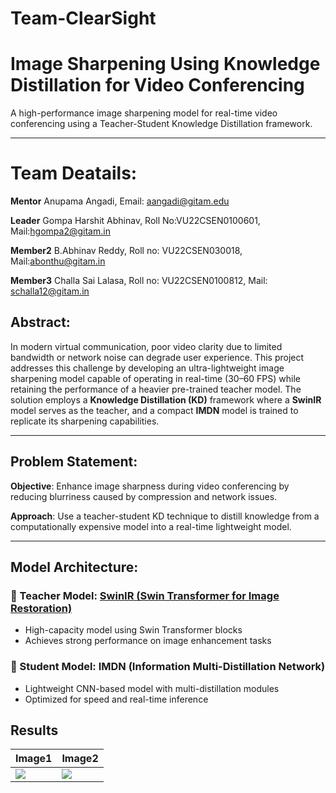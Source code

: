 # Team-ClearSight
# Image Sharpening Using Knowledge Distillation for Video Conferencing

 A high-performance image sharpening model for real-time video conferencing using a Teacher-Student Knowledge Distillation framework.

---

# Team Deatails:
 **Mentor** Anupama Angadi, Email: aangadi@gitam.edu
 
 **Leader** Gompa Harshit Abhinav, Roll No:VU22CSEN0100601, Mail:hgompa2@gitam.in
 
 **Member2** B.Abhinav Reddy, Roll no: VU22CSEN030018, Mail:abonthu@gitam.in
 
 **Member3** Challa Sai Lalasa, Roll no: VU22CSEN0100812, Mail: schalla12@gitam.in

## Abstract:

In modern virtual communication, poor video clarity due to limited bandwidth or network noise can degrade user experience. This project addresses this challenge by developing an ultra-lightweight image sharpening model capable of operating in real-time (30–60 FPS) while retaining the performance of a heavier pre-trained teacher model. The solution employs a **Knowledge Distillation (KD)** framework where a **SwinIR** model serves as the teacher, and a compact **IMDN** model is trained to replicate its sharpening capabilities.

---

## Problem Statement:

 **Objective**: Enhance image sharpness during video conferencing by reducing blurriness caused by compression and network issues.

 **Approach**: Use a teacher-student KD technique to distill knowledge from a computationally expensive model into a real-time lightweight model.

---

##  Model Architecture:

### 🔹 Teacher Model: [SwinIR (Swin Transformer for Image Restoration)](https://github.com/JingyunLiang/SwinIR)

- High-capacity model using Swin Transformer blocks
- Achieves strong performance on image enhancement tasks

### 🔹 Student Model: IMDN (Information Multi-Distillation Network)

- Lightweight CNN-based model with multi-distillation modules
- Optimized for speed and real-time inference

## Results
  Image1                   | Image2                 |
|--------------------------|------------------------|
| ![](sample.jpg) | ![](sample2.jpg) |

